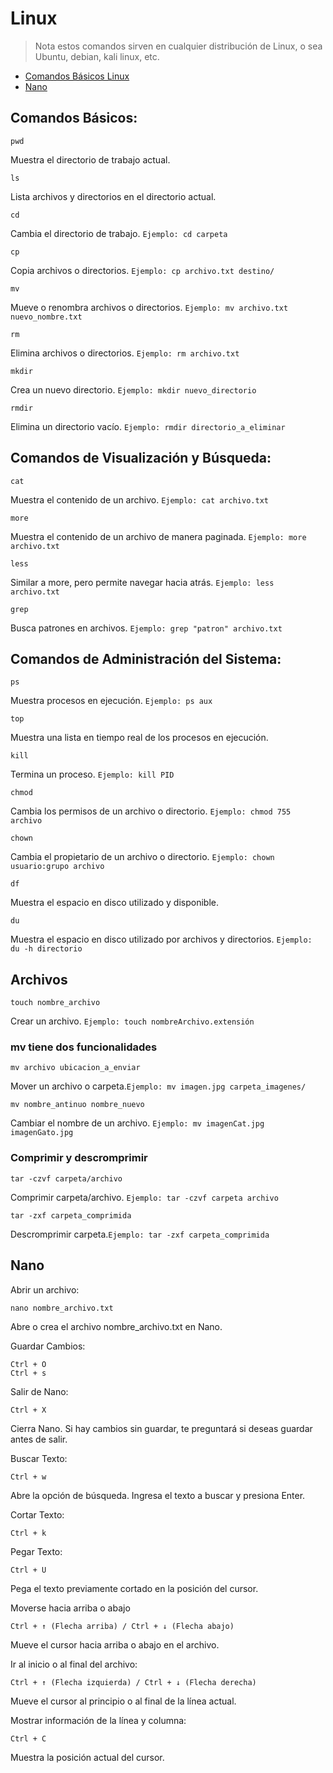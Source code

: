 # Linux
> Nota estos comandos sirven en cualquier distribución de Linux, o sea Ubuntu, debian, kali linux, etc.

- [Comandos Básicos Linux](#comandos-básicos)
- [Nano](#comandos-básicos)
## Comandos Básicos:
```
pwd
```

Muestra el directorio de trabajo actual.
```
ls
```

Lista archivos y directorios en el directorio actual.
```
cd
```
Cambia el directorio de trabajo.
```Ejemplo: cd carpeta```
```
cp
```

Copia archivos o directorios.
```Ejemplo: cp archivo.txt destino/```
```
mv
```

Mueve o renombra archivos o directorios.
```Ejemplo: mv archivo.txt nuevo_nombre.txt```

```
rm
```

Elimina archivos o directorios.
```Ejemplo: rm archivo.txt```

```
mkdir
```

Crea un nuevo directorio.
```Ejemplo: mkdir nuevo_directorio```

```
rmdir
```
Elimina un directorio vacío.
```Ejemplo: rmdir directorio_a_eliminar```

## Comandos de Visualización y Búsqueda:
```
cat
```
Muestra el contenido de un archivo.
```Ejemplo: cat archivo.txt```
```
more
```

Muestra el contenido de un archivo de manera paginada.
```Ejemplo: more archivo.txt```

```
less
```

Similar a more, pero permite navegar hacia atrás.
```Ejemplo: less archivo.txt```

```
grep
```

Busca patrones en archivos.
```Ejemplo: grep "patron" archivo.txt```

## Comandos de Administración del Sistema:
```
ps
```
Muestra procesos en ejecución.
```Ejemplo: ps aux```
```
top
```
Muestra una lista en tiempo real de los procesos en ejecución.
```
kill
```

Termina un proceso.
```Ejemplo: kill PID```

```
chmod
```

Cambia los permisos de un archivo o directorio.
```Ejemplo: chmod 755 archivo```

```
chown
```
Cambia el propietario de un archivo o directorio.
```Ejemplo: chown usuario:grupo archivo```
```
df
```
Muestra el espacio en disco utilizado y disponible.
```
du
```
Muestra el espacio en disco utilizado por archivos y directorios.
```Ejemplo: du -h directorio```

## Archivos
```
touch nombre_archivo
```
Crear un archivo. ```Ejemplo: touch nombreArchivo.extensión```


### mv tiene dos funcionalidades
```
mv archivo ubicacion_a_enviar
```
Mover un archivo o carpeta.```Ejemplo: mv imagen.jpg carpeta_imagenes/```
```
mv nombre_antinuo nombre_nuevo
```
Cambiar el nombre de un archivo. ```Ejemplo: mv imagenCat.jpg imagenGato.jpg```
### Comprimir y descromprimir

```
tar -czvf carpeta/archivo
```
Comprimir carpeta/archivo. ```Ejemplo: tar -czvf carpeta archivo```
```
tar -zxf carpeta_comprimida
```
Descromprimir carpeta.```Ejemplo: tar -zxf carpeta_comprimida```

## Nano
Abrir un archivo:

```
nano nombre_archivo.txt
```
Abre o crea el archivo nombre_archivo.txt en Nano.

Guardar Cambios:
```
Ctrl + O
Ctrl + s
```
Salir de Nano:
```
Ctrl + X
```
Cierra Nano. Si hay cambios sin guardar, te preguntará si deseas guardar antes de salir.

Buscar Texto:
```
Ctrl + w
```
Abre la opción de búsqueda. Ingresa el texto a buscar y presiona Enter.

Cortar Texto:
```
Ctrl + k
```

Pegar Texto:
```
Ctrl + U
```
Pega el texto previamente cortado en la posición del cursor.

Moverse hacia arriba o abajo
```
Ctrl + ↑ (Flecha arriba) / Ctrl + ↓ (Flecha abajo)
```
Mueve el cursor hacia arriba o abajo en el archivo.

Ir al inicio o al final del archivo:
```
Ctrl + ↑ (Flecha izquierda) / Ctrl + ↓ (Flecha derecha)
```
Mueve el cursor al principio o al final de la línea actual.

Mostrar información de la línea y columna:
```
Ctrl + C
```
Muestra la posición actual del cursor.